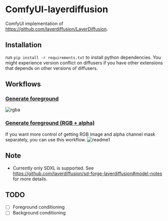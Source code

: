 # ComfyUI-layerdiffusion
ComfyUI implementation of https://github.com/layerdiffusion/LayerDiffusion.

## Installation
run `pip install -r requirements.txt` to install python dependencies. You might experience version conflict on diffusers if you have other extensions
that depends on other versions of diffusers.

## Workflows
### [Generate foreground](https://github.com/huchenlei/ComfyUI-layerdiffusion/blob/main/examples/layer_diffusion_fg_example_rgba.json)
![rgba](https://github.com/huchenlei/ComfyUI-layerdiffusion/assets/20929282/5e6085e5-d997-4a0a-b589-257d65eb1eb2)

### [Generate foreground (RGB + alpha)](https://github.com/huchenlei/ComfyUI-layerdiffusion/blob/main/examples/layer_diffusion_fg_example.json)
If you want more control of getting RGB image and alpha channel mask separately, you can use this workflow.
![readme1](https://github.com/huchenlei/ComfyUI-layerdiffusion/assets/20929282/4825b81c-7089-4806-bce7-777229421707)

## Note
- Currently only SDXL is supported. See https://github.com/layerdiffusion/sd-forge-layerdiffusion#model-notes for more details.

## TODO
- [ ] Foreground conditioning
- [ ] Background conditioning
